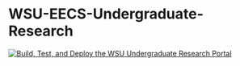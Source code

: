 # WSU-EECS-Undergraduate-Research

[![Build, Test, and Deploy the WSU Undergraduate Research Portal](https://github.com/BenjaminMichaelis/WSU-EECS-Undergraduate-Research/actions/workflows/Build-Test-And-Deploy.yml/badge.svg?event=push)](https://github.com/BenjaminMichaelis/WSU-EECS-Undergraduate-Research/actions/workflows/Build-Test-And-Deploy.yml)
